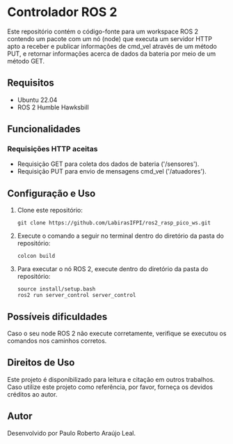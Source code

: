 # Controlador ROS 2

Este repositório contém o código-fonte para um workspace ROS 2 contendo um pacote com um nó (node) que executa um servidor HTTP apto a receber e publicar informações de cmd_vel através de um método PUT, e retornar informações acerca de dados da bateria por meio de um método GET.

## Requisitos
- Ubuntu 22.04
- ROS 2 Humble Hawksbill

## Funcionalidades

### Requisições HTTP aceitas
- Requisição GET para coleta dos dados de bateria ('/sensores').
- Requisição PUT para envio de mensagens cmd_vel ('/atuadores').

## Configuração e Uso

1. Clone este repositório:
   ```
   git clone https://github.com/LabirasIFPI/ros2_rasp_pico_ws.git
   ```

2. Execute o comando a seguir no terminal dentro do diretório da pasta do repositório:
   ```
   colcon build
   ```

3. Para executar o nó ROS 2, execute dentro do diretório da pasta do repositório:
   ```
   source install/setup.bash
   ros2 run server_control server_control
   ```

## Possíveis dificuldades
Caso o seu node ROS 2 não execute corretamente, verifique se executou os comandos nos caminhos corretos.



## Direitos de Uso
Este projeto é disponibilizado para leitura e citação em outros trabalhos. Caso utilize este projeto como referência, por favor, forneça os devidos créditos ao autor.

## Autor
Desenvolvido por Paulo Roberto Araújo Leal.

